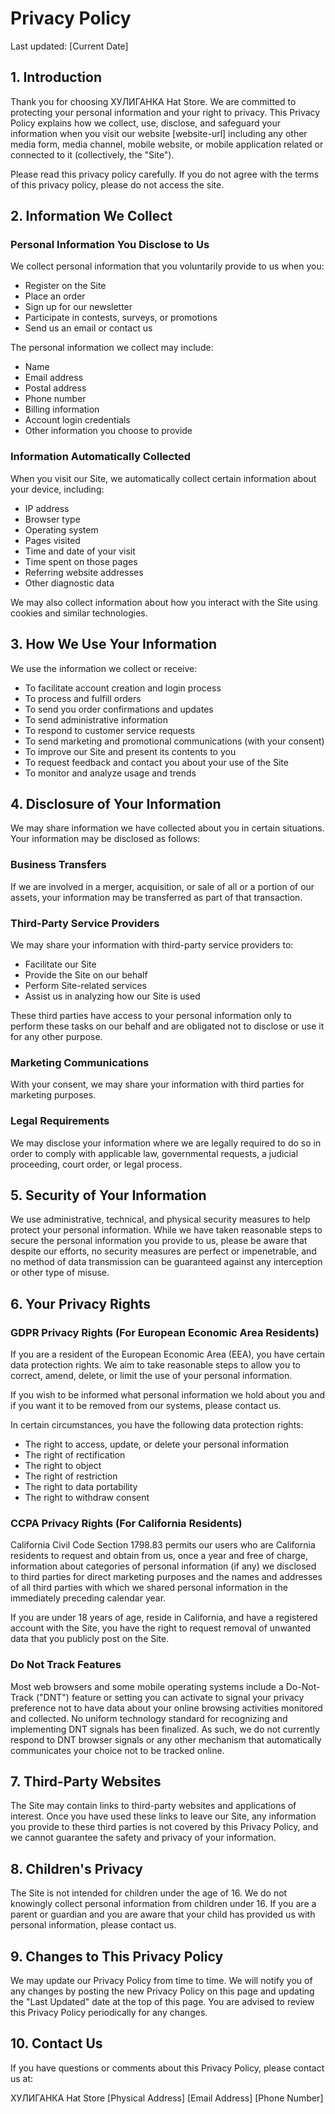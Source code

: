 # Privacy Policy

Last updated: [Current Date]

## 1. Introduction

Thank you for choosing ХУЛИГАНКА Hat Store. We are committed to protecting your personal information and your right to privacy. This Privacy Policy explains how we collect, use, disclose, and safeguard your information when you visit our website [website-url] including any other media form, media channel, mobile website, or mobile application related or connected to it (collectively, the "Site").

Please read this privacy policy carefully. If you do not agree with the terms of this privacy policy, please do not access the site.

## 2. Information We Collect

### Personal Information You Disclose to Us

We collect personal information that you voluntarily provide to us when you:
- Register on the Site
- Place an order
- Sign up for our newsletter
- Participate in contests, surveys, or promotions
- Send us an email or contact us

The personal information we collect may include:
- Name
- Email address
- Postal address
- Phone number
- Billing information
- Account login credentials
- Other information you choose to provide

### Information Automatically Collected

When you visit our Site, we automatically collect certain information about your device, including:
- IP address
- Browser type
- Operating system
- Pages visited
- Time and date of your visit
- Time spent on those pages
- Referring website addresses
- Other diagnostic data

We may also collect information about how you interact with the Site using cookies and similar technologies.

## 3. How We Use Your Information

We use the information we collect or receive:
- To facilitate account creation and login process
- To process and fulfill orders
- To send you order confirmations and updates
- To send administrative information
- To respond to customer service requests
- To send marketing and promotional communications (with your consent)
- To improve our Site and present its contents to you
- To request feedback and contact you about your use of the Site
- To monitor and analyze usage and trends

## 4. Disclosure of Your Information

We may share information we have collected about you in certain situations. Your information may be disclosed as follows:

### Business Transfers

If we are involved in a merger, acquisition, or sale of all or a portion of our assets, your information may be transferred as part of that transaction.

### Third-Party Service Providers

We may share your information with third-party service providers to:
- Facilitate our Site
- Provide the Site on our behalf
- Perform Site-related services
- Assist us in analyzing how our Site is used

These third parties have access to your personal information only to perform these tasks on our behalf and are obligated not to disclose or use it for any other purpose.

### Marketing Communications

With your consent, we may share your information with third parties for marketing purposes.

### Legal Requirements

We may disclose your information where we are legally required to do so in order to comply with applicable law, governmental requests, a judicial proceeding, court order, or legal process.

## 5. Security of Your Information

We use administrative, technical, and physical security measures to help protect your personal information. While we have taken reasonable steps to secure the personal information you provide to us, please be aware that despite our efforts, no security measures are perfect or impenetrable, and no method of data transmission can be guaranteed against any interception or other type of misuse.

## 6. Your Privacy Rights

### GDPR Privacy Rights (For European Economic Area Residents)

If you are a resident of the European Economic Area (EEA), you have certain data protection rights. We aim to take reasonable steps to allow you to correct, amend, delete, or limit the use of your personal information.

If you wish to be informed what personal information we hold about you and if you want it to be removed from our systems, please contact us.

In certain circumstances, you have the following data protection rights:
- The right to access, update, or delete your personal information
- The right of rectification
- The right to object
- The right of restriction
- The right to data portability
- The right to withdraw consent

### CCPA Privacy Rights (For California Residents)

California Civil Code Section 1798.83 permits our users who are California residents to request and obtain from us, once a year and free of charge, information about categories of personal information (if any) we disclosed to third parties for direct marketing purposes and the names and addresses of all third parties with which we shared personal information in the immediately preceding calendar year.

If you are under 18 years of age, reside in California, and have a registered account with the Site, you have the right to request removal of unwanted data that you publicly post on the Site.

### Do Not Track Features

Most web browsers and some mobile operating systems include a Do-Not-Track ("DNT") feature or setting you can activate to signal your privacy preference not to have data about your online browsing activities monitored and collected. No uniform technology standard for recognizing and implementing DNT signals has been finalized. As such, we do not currently respond to DNT browser signals or any other mechanism that automatically communicates your choice not to be tracked online.

## 7. Third-Party Websites

The Site may contain links to third-party websites and applications of interest. Once you have used these links to leave our Site, any information you provide to these third parties is not covered by this Privacy Policy, and we cannot guarantee the safety and privacy of your information.

## 8. Children's Privacy

The Site is not intended for children under the age of 16. We do not knowingly collect personal information from children under 16. If you are a parent or guardian and you are aware that your child has provided us with personal information, please contact us.

## 9. Changes to This Privacy Policy

We may update our Privacy Policy from time to time. We will notify you of any changes by posting the new Privacy Policy on this page and updating the "Last Updated" date at the top of this page. You are advised to review this Privacy Policy periodically for any changes.

## 10. Contact Us

If you have questions or comments about this Privacy Policy, please contact us at:

ХУЛИГАНКА Hat Store
[Physical Address]
[Email Address]
[Phone Number] 